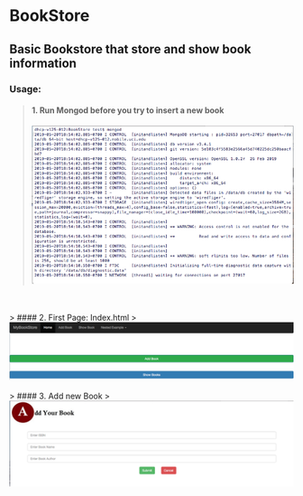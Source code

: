 # BookStore
## Basic Bookstore that store and show book information

### Usage:
> #### 1. Run Mongod before you try to insert a new book
> <img src="https://github.com/ahmadswd/BookStore/blob/master/images/mongod.png"/>
<br>
<br>
> #### 2. First Page: Index.html
> <img src="https://github.com/ahmadswd/BookStore/blob/master/images/home.png"/>
<br>
<br>
> #### 3. Add new Book
> <img src="https://github.com/ahmadswd/BookStore/blob/master/images/add_book.png"/>
